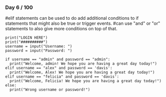 ### Day 6 / 100
#elif statements can be used to do add additional conditions to if statements that might also be true or trigger events.
#can use "and" or "or" statements to also give more conditions on top of that.
```
print("LOGIN HERE")
print("##########")
username = input("Username: ")
password = input("Password: ")

if username == "admin" and password == "admin":
  print("Welcome, admin! We hope you are having a great day today!")
elif username == "alex" and password == 'davis':
  print("Welcome, Alex! We hope you are having a great day today!")
elif username == "felicia" and password == 'davis':
  print("Welcome, Felicia! We hope you are having a great day today!")
else:
  print("Wrong username or password!")
  ```